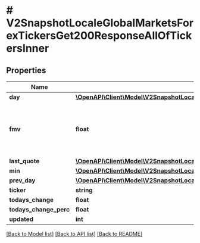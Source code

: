 # # V2SnapshotLocaleGlobalMarketsForexTickersGet200ResponseAllOfTickersInner

## Properties

Name | Type | Description | Notes
------------ | ------------- | ------------- | -------------
**day** | [**\OpenAPI\Client\Model\V2SnapshotLocaleGlobalMarketsForexTickersGet200ResponseAllOfTickersInnerDay**](V2SnapshotLocaleGlobalMarketsForexTickersGet200ResponseAllOfTickersInnerDay.md) |  |
**fmv** | **float** | Fair market value is only available on Business plans. It is our proprietary algorithm to generate a real-time, accurate, fair market value of a tradable security. For more information, &lt;a rel&#x3D;\&quot;nofollow\&quot; target&#x3D;\&quot;_blank\&quot; href&#x3D;\&quot;https://polygon.io/contact\&quot;&gt;contact us&lt;/a&gt;. | [optional]
**last_quote** | [**\OpenAPI\Client\Model\V2SnapshotLocaleGlobalMarketsForexTickersGet200ResponseAllOfTickersInnerLastQuote**](V2SnapshotLocaleGlobalMarketsForexTickersGet200ResponseAllOfTickersInnerLastQuote.md) |  |
**min** | [**\OpenAPI\Client\Model\V2SnapshotLocaleGlobalMarketsForexTickersGet200ResponseAllOfTickersInnerMin**](V2SnapshotLocaleGlobalMarketsForexTickersGet200ResponseAllOfTickersInnerMin.md) |  |
**prev_day** | [**\OpenAPI\Client\Model\V2SnapshotLocaleGlobalMarketsCryptoTickersGet200ResponseAllOfTickersInnerPrevDay**](V2SnapshotLocaleGlobalMarketsCryptoTickersGet200ResponseAllOfTickersInnerPrevDay.md) |  |
**ticker** | **string** | The exchange symbol that this item is traded under. |
**todays_change** | **float** | The value of the change from the previous day. |
**todays_change_perc** | **float** | The percentage change since the previous day. |
**updated** | **int** | The last updated timestamp. |

[[Back to Model list]](../../README.md#models) [[Back to API list]](../../README.md#endpoints) [[Back to README]](../../README.md)
